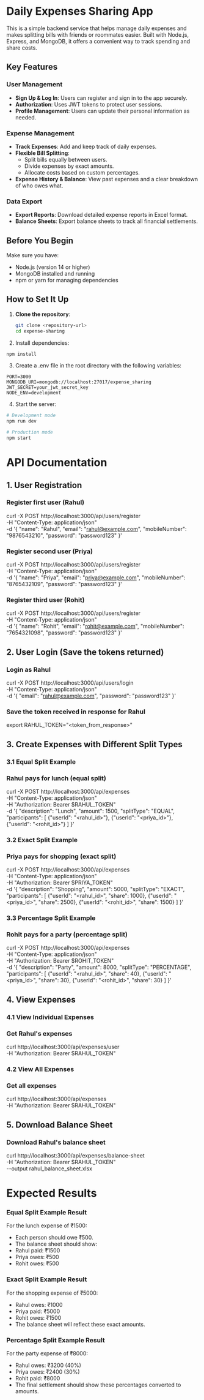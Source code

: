 # Daily Expenses Sharing App

This is a simple backend service that helps manage daily expenses and makes splitting bills with friends or roommates easier. Built with Node.js, Express, and MongoDB, it offers a convenient way to track spending and share costs.

## Key Features

### User Management
- **Sign Up & Log In**: Users can register and sign in to the app securely.
- **Authorization**: Uses JWT tokens to protect user sessions.
- **Profile Management**: Users can update their personal information as needed.

### Expense Management
- **Track Expenses**: Add and keep track of daily expenses.
- **Flexible Bill Splitting**:
  - Split bills equally between users.
  - Divide expenses by exact amounts.
  - Allocate costs based on custom percentages.
- **Expense History & Balance**: View past expenses and a clear breakdown of who owes what.

### Data Export
- **Export Reports**: Download detailed expense reports in Excel format.
- **Balance Sheets**: Export balance sheets to track all financial settlements.

## Before You Begin

Make sure you have:
- Node.js (version 14 or higher)
- MongoDB installed and running
- npm or yarn for managing dependencies

## How to Set It Up

1. **Clone the repository**:
   ```bash
   git clone <repository-url>
   cd expense-sharing
   
2. Install dependencies:
```bash
npm install
```

3. Create a .env file in the root directory with the following variables:
```
PORT=3000
MONGODB_URI=mongodb://localhost:27017/expense_sharing
JWT_SECRET=your_jwt_secret_key
NODE_ENV=development
```

4. Start the server:
```bash
# Development mode
npm run dev

# Production mode
npm start
```

# API Documentation
## 1. User Registration
### Register first user (Rahul)
curl -X POST http://localhost:3000/api/users/register \
-H "Content-Type: application/json" \
-d '{
  "name": "Rahul",
  "email": "rahul@example.com",
  "mobileNumber": "9876543210",
  "password": "password123"
}'

### Register second user (Priya)
curl -X POST http://localhost:3000/api/users/register \
-H "Content-Type: application/json" \
-d '{
  "name": "Priya",
  "email": "priya@example.com",
  "mobileNumber": "8765432109",
  "password": "password123"
}'

### Register third user (Rohit)
curl -X POST http://localhost:3000/api/users/register \
-H "Content-Type: application/json" \
-d '{
  "name": "Rohit",
  "email": "rohit@example.com",
  "mobileNumber": "7654321098",
  "password": "password123"
}'

## 2. User Login (Save the tokens returned)
### Login as Rahul
curl -X POST http://localhost:3000/api/users/login \
-H "Content-Type: application/json" \
-d '{
  "email": "rahul@example.com",
  "password": "password123"
}'

### Save the token received in response for Rahul
export RAHUL_TOKEN="<token_from_response>"

## 3. Create Expenses with Different Split Types

### 3.1 Equal Split Example
### Rahul pays for lunch (equal split)
curl -X POST http://localhost:3000/api/expenses \
-H "Content-Type: application/json" \
-H "Authorization: Bearer $RAHUL_TOKEN" \
-d '{
  "description": "Lunch",
  "amount": 1500,
  "splitType": "EQUAL",
  "participants": [
    {"userId": "<rahul_id>"},
    {"userId": "<priya_id>"},
    {"userId": "<rohit_id>"}
  ]
}'

### 3.2 Exact Split Example
### Priya pays for shopping (exact split)
curl -X POST http://localhost:3000/api/expenses \
-H "Content-Type: application/json" \
-H "Authorization: Bearer $PRIYA_TOKEN" \
-d '{
  "description": "Shopping",
  "amount": 5000,
  "splitType": "EXACT",
  "participants": [
    {"userId": "<rahul_id>", "share": 1000},
    {"userId": "<priya_id>", "share": 2500},
    {"userId": "<rohit_id>", "share": 1500}
  ]
}'

### 3.3 Percentage Split Example
### Rohit pays for a party (percentage split)
curl -X POST http://localhost:3000/api/expenses \
-H "Content-Type: application/json" \
-H "Authorization: Bearer $ROHIT_TOKEN" \
-d '{
  "description": "Party",
  "amount": 8000,
  "splitType": "PERCENTAGE",
  "participants": [
    {"userId": "<rahul_id>", "share": 40},
    {"userId": "<priya_id>", "share": 30},
    {"userId": "<rohit_id>", "share": 30}
  ]
}'

## 4. View Expenses

### 4.1 View Individual Expenses
### Get Rahul's expenses
curl http://localhost:3000/api/expenses/user \
-H "Authorization: Bearer $RAHUL_TOKEN"

### 4.2 View All Expenses
### Get all expenses
curl http://localhost:3000/api/expenses \
-H "Authorization: Bearer $RAHUL_TOKEN"

## 5. Download Balance Sheet
### Download Rahul's balance sheet
curl http://localhost:3000/api/expenses/balance-sheet \
-H "Authorization: Bearer $RAHUL_TOKEN" \
--output rahul_balance_sheet.xlsx


# Expected Results

### Equal Split Example Result
For the lunch expense of ₹1500:

- Each person should owe ₹500.
- The balance sheet should show:
- Rahul paid: ₹1500
- Priya owes: ₹500
- Rohit owes: ₹500

### Exact Split Example Result
For the shopping expense of ₹5000:

- Rahul owes: ₹1000
- Priya paid: ₹5000
- Rohit owes: ₹1500
- The balance sheet will reflect these exact amounts.

### Percentage Split Example Result
For the party expense of ₹8000:

- Rahul owes: ₹3200 (40%)
- Priya owes: ₹2400 (30%)
- Rohit paid: ₹8000
- The final settlement should show these percentages converted to amounts.